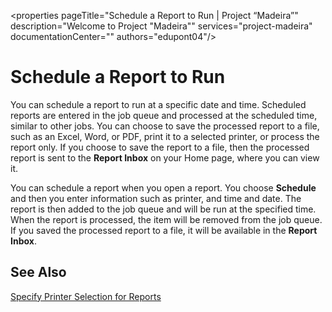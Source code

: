 <properties
	pageTitle="Schedule a Report to Run | Project “Madeira”"
        description="Welcome to Project "Madeira"" 
        services="project-madeira" 
        documentationCenter=""
        authors="edupont04"/>
<tags
    ms.service="project-madeira"
    ms.topic="article"
    ms.author="edupont04" />
    
# Schedule a Report to Run
You can schedule a report to run at a specific date and time. Scheduled reports are entered in the job queue and processed at the scheduled time, similar to other jobs. You can choose to save the processed report to a file, such as an Excel, Word, or PDF, print it to a selected printer, or process the report only. If you choose to save the report to a file, then the processed report is sent to the **Report Inbox** on your Home page, where you can view it. 

You can schedule a report when you open a report. You choose **Schedule** and then you enter information such as printer, and time and date. The report is then added to the job queue and will be run at the specified time. When the report is processed, the item will be removed from the job queue. If you saved the processed report to a file, it will be available in the **Report Inbox**.

## See Also
[Specify Printer Selection for Reports](ui-specify-printer-selection-reports.md) 

 

